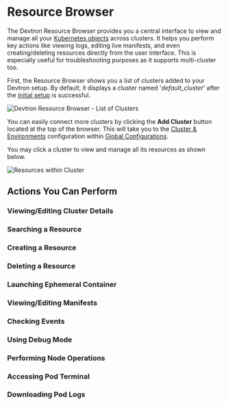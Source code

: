 # Resource Browser

The Devtron Resource Browser provides you a central interface to view and manage all your [Kubernetes objects](../../reference/glossary.md#objects) across clusters.  It helps you perform key actions like viewing logs, editing live manifests, and even creating/deleting resources directly from the user interface. This is especially useful for troubleshooting purposes as it supports multi-cluster too.

First, the Resource Browser shows you a list of clusters added to your Devtron setup. By default, it displays a cluster named '*default_cluster*' after the [initial setup](../../setup/install/README.md) is successful.

![Devtron Resource Browser - List of Clusters](https://devtron-public-asset.s3.us-east-2.amazonaws.com/images/kubernetes-resource-browser/resource-browser.jpg)

You can easily connect more clusters by clicking the **Add Cluster** button located at the top of the browser. This will take you to the [Cluster & Environments](../global-configurations/cluster-and-environments.md) configuration within [Global Configurations](../global-configurations/README.md).

You may click a cluster to view and manage all its resources as shown below.

![Resources within Cluster](https://devtron-public-asset.s3.us-east-2.amazonaws.com/images/kubernetes-resource-browser/resource-list.jpg)

## Actions You Can Perform

### Viewing/Editing Cluster Details
### Searching a Resource
### Creating a Resource
### Deleting a Resource
### Launching Ephemeral Container
### Viewing/Editing Manifests
### Checking Events
### Using Debug Mode
### Performing Node Operations
### Accessing Pod Terminal
### Downloading Pod Logs

